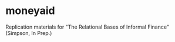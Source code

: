 # moneyaid
Replication materials for "The Relational Bases of Informal Finance" (Simpson, In Prep.)
